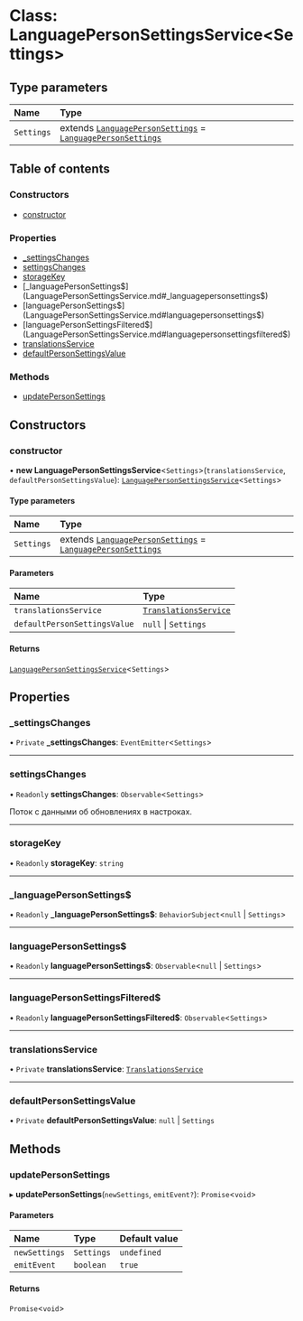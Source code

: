 # Class: LanguagePersonSettingsService<Settings\>

## Type parameters

| Name | Type |
| :------ | :------ |
| `Settings` | extends [`LanguagePersonSettings`](../interfaces/LanguagePersonSettings.md) = [`LanguagePersonSettings`](../interfaces/LanguagePersonSettings.md) |

## Table of contents

### Constructors

- [constructor](LanguagePersonSettingsService.md#constructor)

### Properties

- [\_settingsChanges](LanguagePersonSettingsService.md#_settingschanges)
- [settingsChanges](LanguagePersonSettingsService.md#settingschanges)
- [storageKey](LanguagePersonSettingsService.md#storagekey)
- [\_languagePersonSettings$](LanguagePersonSettingsService.md#_languagepersonsettings$)
- [languagePersonSettings$](LanguagePersonSettingsService.md#languagepersonsettings$)
- [languagePersonSettingsFiltered$](LanguagePersonSettingsService.md#languagepersonsettingsfiltered$)
- [translationsService](LanguagePersonSettingsService.md#translationsservice)
- [defaultPersonSettingsValue](LanguagePersonSettingsService.md#defaultpersonsettingsvalue)

### Methods

- [updatePersonSettings](LanguagePersonSettingsService.md#updatepersonsettings)

## Constructors

### constructor

• **new LanguagePersonSettingsService**<`Settings`\>(`translationsService`, `defaultPersonSettingsValue`): [`LanguagePersonSettingsService`](LanguagePersonSettingsService.md)<`Settings`\>

#### Type parameters

| Name | Type |
| :------ | :------ |
| `Settings` | extends [`LanguagePersonSettings`](../interfaces/LanguagePersonSettings.md) = [`LanguagePersonSettings`](../interfaces/LanguagePersonSettings.md) |

#### Parameters

| Name | Type |
| :------ | :------ |
| `translationsService` | [`TranslationsService`](TranslationsService.md) |
| `defaultPersonSettingsValue` | ``null`` \| `Settings` |

#### Returns

[`LanguagePersonSettingsService`](LanguagePersonSettingsService.md)<`Settings`\>

## Properties

### \_settingsChanges

• `Private` **\_settingsChanges**: `EventEmitter`<`Settings`\>

___

### settingsChanges

• `Readonly` **settingsChanges**: `Observable`<`Settings`\>

Поток с данными об обновлениях в настроках.

___

### storageKey

• `Readonly` **storageKey**: `string`

___

### \_languagePersonSettings$

• `Readonly` **\_languagePersonSettings$**: `BehaviorSubject`<``null`` \| `Settings`\>

___

### languagePersonSettings$

• `Readonly` **languagePersonSettings$**: `Observable`<``null`` \| `Settings`\>

___

### languagePersonSettingsFiltered$

• `Readonly` **languagePersonSettingsFiltered$**: `Observable`<`Settings`\>

___

### translationsService

• `Private` **translationsService**: [`TranslationsService`](TranslationsService.md)

___

### defaultPersonSettingsValue

• `Private` **defaultPersonSettingsValue**: ``null`` \| `Settings`

## Methods

### updatePersonSettings

▸ **updatePersonSettings**(`newSettings`, `emitEvent?`): `Promise`<`void`\>

#### Parameters

| Name | Type | Default value |
| :------ | :------ | :------ |
| `newSettings` | `Settings` | `undefined` |
| `emitEvent` | `boolean` | `true` |

#### Returns

`Promise`<`void`\>
